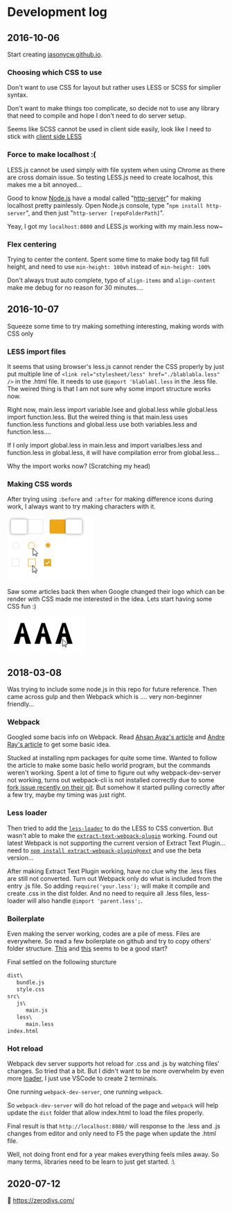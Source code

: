 # Development log

## 2016-10-06
Start creating [jasonycw.github.io](https://jasonycw.github.io/).

### Choosing which CSS to use
Don't want to use CSS for layout but rather uses LESS or SCSS for simplier syntax.

Don't want to make things too complicate, so decide not to use any library that need to compile and hope I don't need to do server setup.

Seems like SCSS cannot be used in client side easily, look like I need to stick with [client side LESS](http://lesscss.org/#client-side-usage)

### Force to make localhost :(
LESS.js cannot be used simply with file system when using Chrome as there are cross domain issue. So testing LESS.js need to create localhost, this makes me a bit annoyed...

Good to know [Node.js](https://nodejs.org/) have a modal called "[http-server](https://www.npmjs.com/package/http-server)" for making localhost pretty painlessly. Open Node.js console, type "`npm install http-server`", and then just "`http-server [repoFolderPath]`". 

Yeay, I got my `localhost:8080` and LESS.js working with my main.less now~

### Flex centering
Trying to center the content. Spent some time to make body tag fill full height, and need to use `min-height: 100vh` instead of `min-height: 100%`

Don't always trust auto complete, typo of `align-items` and `align-content` make me debug for no reason for 30 minutes....

## 2016-10-07
Squeeze some time to try making something interesting, making words with CSS only

### LESS import files
It seems that using browser's less.js cannot render the CSS properly by just put multiple line of `<link rel="stylesheet/less" href="./blablabla.less" />` in the .html file. It needs to use `@import 'blablabl.less` in the .less file. The  weired thing is that I am not sure why some import structure works now.

Right now, main.less import variable.lsee and global.less while global.less import function.less. But the weired thing is that main.less uses function.less functions and global.less use both variables.less and function.less.... 

If I only import global.less in main.less and import varialbes.less and function.less in global.less, it will have compilation error from global.less...

Why the import works now? (Scratching my head)

### Making CSS words
After trying using `:before` and `:after` for making difference icons during work, I always want to try making characters with it. 

![All CSS](/Screenshots/oldExamples.png "No image has been used")

Saw some articles back then when Google changed their logo which can be render with CSS made me interested in the idea. Lets start having some CSS fun :)

![1 try](/Screenshots/1.png)

## 2018-03-08
Was trying to include some node.js in this repo for future reference.
Then came across gulp and then Webpack which is .... very non-beginner friendly...

### Webpack
Googled some bacis info on Webpack. Read [Ahsan Ayaz's article](https://medium.com/@ahsan.ayaz/beginners-guide-to-webpack-how-to-start-a-basic-application-with-webpack-2-ebed3172fa8c) and [Andre Ray's article](https://blog.andrewray.me/webpack-when-to-use-and-why/) to get some basic idea.

Stucked at installing npm packages for quite some time. Wanted to follow the article to make some basic hello world program, but the commands weren't working. 
Spent a lot of time to figure out why webpack-dev-server not working, turns out webpack-cli is not installed correctly due to some [fork issue recently on their git](https://github.com/webpack/webpack-cli/issues/182). But somehow it started pulling correctly after a few try, maybe my timing was just right.

### Less loader
Then tried to add the [`less-loader`](https://github.com/webpack-contrib/less-loader) to do the LESS to CSS convertion. But wasn't able to make the [`extract-text-webpack-plugin`](https://github.com/webpack-contrib/extract-text-webpack-plugin) working. Found out latest Webpack is not supporting the current version of Extract Text Plugin... need to [`npm install extract-webpack-plugin@next`](https://github.com/webpack/webpack/issues/6568) and use the beta version...

After making Extract Text Plugin working, have no clue why the .less files are still not converted. Turn out Webpack only do what is included from the entry .js file. So adding `require('your.less');` will make it compile and create .css in the dist folder.
And no need to require all .less files, less-loader will also handle `@import 'parent.less';`.

### Boilerplate
Even making the server working, codes are a pile of mess. Files are everywhere. So read a few boilerplate on github and try to copy others' folder structure. [This](https://github.com/seebaermichi/simple-webpack-less-es6-boilerplate) and [this](https://libraries.io/github/davidpelayo/webpack-js-less-boilerplate) seems to be a good start?

Final settled on the following sturcture
```
dist\
   bundle.js
   style.css
src\
   js\
      main.js
   less\
      main.less
index.html
```

### Hot reload
Webpack dev server supports hot reload for .css and .js by watching files' changes. So tried that a bit. But I didn't want to be more overwhelm by even more [loader](https://github.com/AriaFallah/WebpackTutorial/tree/master/part1/html-reload), I just use VSCode to create 2 terminals. 

One running `webpack-dev-server`, one running `webpack`. 

So `webpack-dev-server` will do hot reload of the page and `webpack` will help update the `dist` folder that allow index.html to load the files properly.


Final result is that `http://localhost:8080/` will response to the .less and .js changes from editor and only need to F5 the page when update the .html file.


Well, not doing front end for a year makes everything feels miles away.
So many terms, libraries need to be learn to just get started. :\

## 2020-07-12
🤯 https://zerodivs.com/

